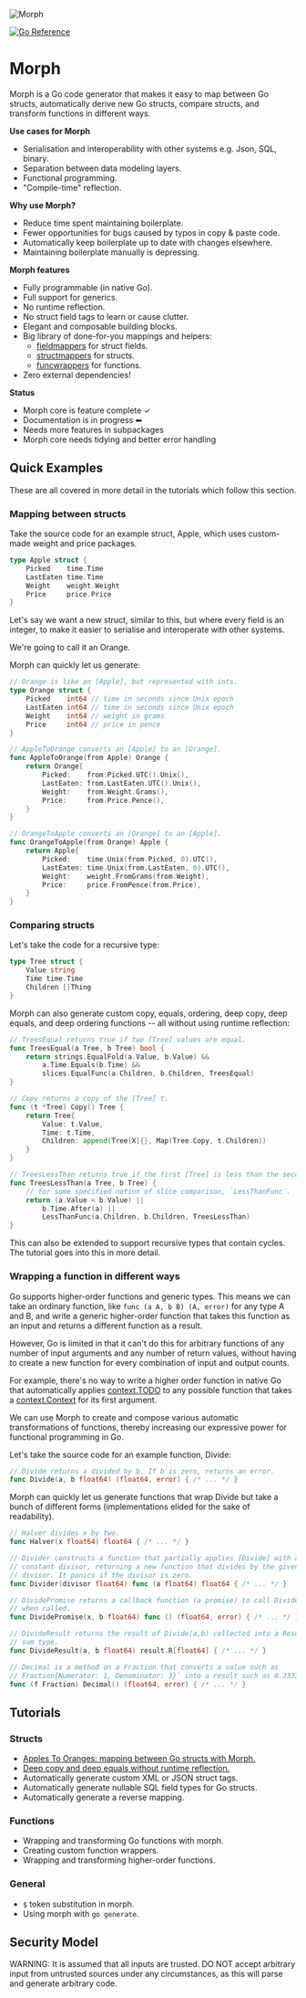 ![Morph](morph.png)

[![Go Reference](https://pkg.go.dev/badge/github.com/tawesoft/morph#section-documentation.svg)](https://pkg.go.dev/github.com/tawesoft/morph#section-documentation)

Morph
=====

Morph is a Go code generator that makes it easy to map between
Go structs, automatically derive new Go structs, compare structs, and transform 
functions in different ways.

**Use cases for Morph**

* Serialisation and interoperability with other systems e.g. Json, SQL, binary.
* Separation between data modeling layers.
* Functional programming.
* "Compile-time" reflection.

**Why use Morph?**

* Reduce time spent maintaining boilerplate.
* Fewer opportunities for bugs caused by typos in copy & paste code.
* Automatically keep boilerplate up to date with changes elsewhere.
* Maintaining boilerplate manually is depressing.

**Morph features**

 - Fully programmable (in native Go).
 - Full support for generics.
 - No runtime reflection.
 - No struct field tags to learn or cause clutter.
 - Elegant and composable building blocks.
 - Big library of done-for-you mappings and helpers:
   * [fieldmappers] for struct fields.
   * [structmappers] for structs.
   * [funcwrappers] for functions.
- Zero external dependencies!

[fieldmappers]: https://pkg.go.dev/github.com/tawesoft/morph/fieldmappers
[structmappers]: https://pkg.go.dev/github.com/tawesoft/morph/structmappers
[funcwrappers]: https://pkg.go.dev/github.com/tawesoft/morph/funcwrappers

**Status**

* Morph core is feature complete ✓
* Documentation is in progress ⬅
* Needs more features in subpackages
* Morph core needs tidying and better error handling


Quick Examples
--------------

These are all covered in more detail in the tutorials which follow this
section.

### Mapping between structs

Take the source code for an example struct, Apple, which uses custom-made
weight and price packages.

```go
type Apple struct {
    Picked    time.Time
    LastEaten time.Time
    Weight    weight.Weight
    Price     price.Price
}
```

Let's say we want a new struct, similar to this, but where every field is an
integer, to make it easier to serialise and interoperate with other systems.

We're going to call it an Orange.

Morph can quickly let us generate:

```go
// Orange is like an [Apple], but represented with ints.
type Orange struct {
    Picked    int64 // time in seconds since Unix epoch
    LastEaten int64 // time in seconds since Unix epoch
    Weight    int64 // weight in grams
    Price     int64 // price in pence
}

// AppleToOrange converts an [Apple] to an [Orange].
func AppleToOrange(from Apple) Orange {
    return Orange{
        Picked:    from.Picked.UTC().Unix(),
        LastEaten: from.LastEaten.UTC().Unix(),
        Weight:    from.Weight.Grams(),
        Price:     from.Price.Pence(),
    }
}

// OrangeToApple converts an [Orange] to an [Apple].
func OrangeToApple(from Orange) Apple {
    return Apple{
        Picked:    time.Unix(from.Picked, 0).UTC(),
        LastEaten: time.Unix(from.LastEaten, 0).UTC(),
        Weight:    weight.FromGrams(from.Weight),
        Price:     price.FromPence(from.Price),
    }
}
```

### Comparing structs

Let's take the code for a recursive type:

```go
type Tree struct {
    Value string
    Time time.Time
    Children []Thing
}
```

Morph can also generate custom copy, equals, ordering, deep copy, deep equals, 
and deep ordering functions -- all without using runtime reflection:

```go
// TreesEqual returns true if two [Tree] values are equal.
func TreesEqual(a Tree, b Tree) bool {
    return strings.EqualFold(a.Value, b.Value) &&
        a.Time.Equals(b.Time) &&
        slices.EqualFunc(a.Children, b.Children, TreesEqual)
}

// Copy returns a copy of the [Tree] t.
func (t *Tree) Copy() Tree {
    return Tree{
        Value: t.Value,
        Time: t.Time,
        Children: append(Tree[X]{}, Map(Tree.Copy, t.Children))
    }
}

// TreesLessThan returns true if the first [Tree] is less than the second.
func TreesLessThan(a Tree, b Tree) {
    // for some specified notion of slice comparison, `LessThanFunc`.
    return (a.Value < b.Value) ||
        b.Time.After(a) ||
        LessThanFunc(a.Children, b.Children, TreesLessThan)
}
```

This can also be extended to support recursive types that contain cycles. The
tutorial goes into this in more detail.


### Wrapping a function in different ways

Go supports higher-order functions and generic types. This means we can
take an ordinary function, like `func (a A, b B) (A, error)` for any type A 
and B, and write a generic higher-order function that takes this function as 
an input and returns a different function as a result.

However, Go is limited in that it can't do this for arbitrary functions of
any number of input arguments and any number of return values, without 
having to create a new function for every combination of input and output 
counts.

For example, there's no way to write a higher order function in native Go that
automatically applies [context.TODO] to any possible function that takes a
[context.Context] for its first argument.

We can use Morph to create and compose various automatic transformations of
functions, thereby increasing our expressive power for functional programming
in Go.

[context.Context]: https://pkg.go.dev/context#Context
[context.TODO]: https://pkg.go.dev/context#TODO

Let's take the source code for an example function, Divide:

```go
// Divide returns a divided by b. If b is zero, returns an error.
func Divide(a, b float64) (float64, error) { /* ... */ }
```

Morph can quickly let us generate functions that wrap Divide but take a 
bunch of different forms (implementations elided for the sake of readability).

```go
// Halver divides x by two.
func Halver(x float64) float64 { /* ... */ }

// Divider constructs a function that partially applies [Divide] with a
// constant divisor, returning a new function that divides by the given
// divisor. It panics if the divisor is zero.
func Divider(divisor float64) func (a float64) float64 { /* ... */ }

// DividePromise returns a callback function (a promise) to call Divide(a, b) 
// when called.
func DividePromise(x, b float64) func () (float64, error) { /* ... */ }

// DivideResult returns the result of Divide(a,b) collected into a Result 
// sum type.
func DivideResult(a, b float64) result.R[float64] { /* ... */ }

// Decimal is a method on a Fraction that converts a value such as
// Fraction{Numerator: 1, Denominator: 3}` into a result such as 0.3333.
func (f Fraction) Decimal() (float64, error) { /* ... */ }
```

Tutorials
---------

### Structs

* [Apples To Oranges: mapping between Go structs with Morph.]
* [Deep copy and deep equals without runtime reflection.]
* Automatically generate custom XML or JSON struct tags.
* Automatically generate nullable SQL field types for Go structs.
* Automatically generate a reverse mapping.

### Functions

* Wrapping and transforming Go functions with morph.
* Creating custom function wrappers.
* Wrapping and transforming higher-order functions.

### General

* `$` token substitution in morph.
* Using morph with `go generate`.


Security Model
--------------

WARNING: It is assumed that all inputs are trusted. DO NOT accept arbitrary
input from untrusted sources under any circumstances, as this will parse
and generate arbitrary code.


[Apples To Oranges: mapping between Go structs with Morph.]: doc/mapping-go-structs-with-morph.md
[Deep copy and deep equals without runtime reflection.]: doc/deep-copy-equals-without-reflection.md
